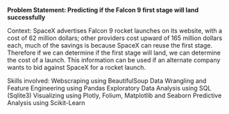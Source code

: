 **Problem Statement: Predicting if the Falcon 9 first stage will land successfully**

Context: SpaceX advertises Falcon 9 rocket launches on its website, with a cost of 62 million dollars; 
other providers cost upward of 165 million dollars each, much of the savings is because SpaceX can reuse the first stage. 
Therefore if we can determine if the first stage will land, we can determine the cost of a launch. 
This information can be used if an alternate company wants to bid against SpaceX for a rocket launch.

Skills involved:
Webscraping using BeautifulSoup
Data Wrangling and Feature Engineering using Pandas
Exploratory Data Analysis using SQL (Sqlite3)
Visualizing using Plotly, Folium, Matplotlib and Seaborn
Predictive Analysis using Scikit-Learn
